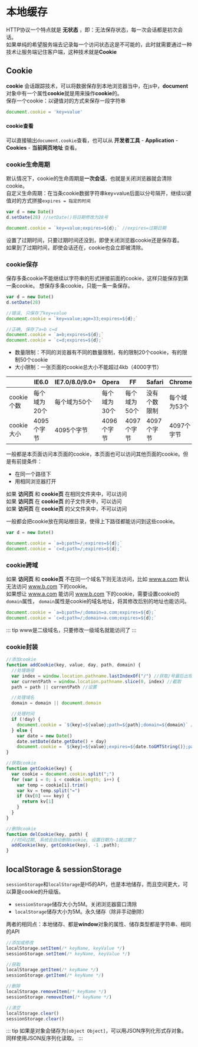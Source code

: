 # 本地缓存
HTTP协议一个特点就是 **无状态** ，即：无法保存状态，每一次会话都是初次会话。\
如果单纯的希望服务端去记录每一个访问状态这是不可能的，此时就需要通过一种技术让服务端记住客户端，这种技术就是**Cookie**

## Cookie
**cookie** 会话跟踪技术，可以将数据保存到本地浏览器当中，在js中，**document**对象中有一个属性**cookie**就是用来操作**cookie**的。\
保存一个cookie：以键值对的方式来保存一段字符串
```js
document.cookie = 'key=value'
```

#### cookie查看
可以直接输出`document.cookie`查看，也可以从 **开发者工具** - **Application** - **Cookies** - **当前网页地址** 查看。

### cookie生命周期
默认情况下，cookie的生命周期是**一次会话**，也就是关闭浏览器就会清除cookie。\
自定义生命周期：在当条cookie数据字符串key=value后面以分号隔开，继续以键值对的方式拼接`expires = 指定的时间`
```js
var d = new Date()
d.setDate(28) //setDate()将日期修改为28号 

document.cookie = `key=value;expires=${d};` //expires=过期日期 
```
设置了过期时间，只要过期时间还没到，即使关闭浏览器cookie还是保存着。\
如果到了过期时间，即使会话还在，cookie也会立即被清除。

### cookie保存
保存多条cookie不能继续以字符串的形式拼接前面的cookie，这样只能保存到第一条cookie。
想保存多条cookie，只能一条一条保存。
```js
var d = new Date()
d.setDate(28)

//错误, 只保存了key=value 
document.cookie = `key=value;age=33;expires=${d};`

//正确, 保存了a=b c=d 
document.cookie = `a=b;expires=${d};`
document.cookie = `c=d;expires=${d};`
```
* 数量限制：不同的浏览器有不同的数量限制，有的限制20个cookie，有的限制50个cookie
* 大小限制：一张页面的cookie总大小不能超过4kb（4000字节）

|           | IE6.0      | IE7.0/8.0/9.0+ | Opera       | FF          | Safari      | Chrome      |
| --------- | -----------|----------------|-------------|-------------|-------------|-------------|
| cookie个数 | 每个域为20个 | 每个域为50个    | 每个域为30个  | 每个域为50个 | 没有个数限制   | 每个域为53个 |
| cookie大小 | 4095个字节  | 4095个字节      | 4096个字节   | 4097个字节  | 4097个字节    | 4097个字节   |

一般都是本页面访问本页面的cookie，本页面也可以访问其他页面的cookie。但是有前提条件：
 * 在同一个路径下
 * 用相同浏览器打开

如果 **访问页** 和 **cookie页** 在相同文件夹中，可以访问\
如果 **访问页** 在 **cookie页** 的子文件夹中，可以访问\
如果 **访问页** 在 **cookie页** 的父文件夹中，不可以访问

一般都会把cookie放在网站根目录，使得上下路径都能访问到这些cookie。
```js
var d = new Date()

document.cookie = `a=b;path=/;expires=${d};` 
document.cookie = `c=d;path=/;expires=${d};`
```

### cookie跨域
如果 **访问页** 和 **cookie页** 不在同一个域名下则无法访问，比如 <u>www.a.com</u> 默认无法访问 <u>www.b.com</u> 下的cookie。\
如果想让 <u>www.a.com</u> 能访问 <u>www.b.com</u> 下的cookie，需要设置cookie的`domain`属性，
`domain`属性是cookie的域名地址，将其修改后别的地址也能访问。
```js
document.cookie = `a=b;path=/;domain=a.com;expires=${d};`
document.cookie = `c=d;path=/;domain=a.com;expires=${d};`
```
::: tip
www是二级域名，只要修改一级域名就能访问了
:::

### cookie封装
```js
//添加cookie
function addCookie(key, value, day, path, domain) {
  //处理路径
  var index = window.location.pathname.lastIndexOf("/") //获取/号最后出现的位置
  var currentPath = window.location.pathname.slice(0, index) //截取
  path = path || currentPath //设置

  //处理域名
  domain = domain || document.domain

  //处理时间
  if (!day) {
    document.cookie = `${key}=${value};path=${path};domain=${domain}` //没有时间，系统会默认生成(一次会话)
  } else {
    var date = new Date()
    date.setDate(date.getDate() + day)
    document.cookie = `${key}=${value};expires=${date.toGMTString()};path=${path};domain=${domain}`    
}

//获取cookie
function getCookie(key) {
  var cookie = document.cookie.split(";")
  for (var i = 0; i < cookie.length; i++) {
    var temp = cookie[i].trim()
    var kv = temp.split("=")
    if (kv[0] === key) {
      return kv[1]
    }
  }
}

//删除cookie
function delCookie(key, path) {
  //时间过期, 系统会自动删除cookie, 设置日期为-1就过期了
  addCookie(key, getCookie(key), -1 ,path);
}
```

## localStorage & sessionStorage
`sessionStorage`和`localStorage`是H5的API，也是本地储存，而且空间更大，可以算是cookie的升级版。
* `sessionStorage`储存大小为5M。关闭浏览器窗口清除
* `localStorage`储存大小为5M。永久储存（除非手动删除）

两者的相同点：本地储存、都是**window**对象的属性、储存类型都是字符串、相同的API

```js
//添加或修改
localStorage.setItem(/* keyName, keyValue */)
sessionStorage.setItem(/* keyName, keyValue */)

//获取
localStorage.getItem(/* keyName */)
sessionStorage.getItem(/* keyName */)

//删除
localStorage.removeItem(/* keyName */) 
sessionStorage.removeItem(/* keyName */)

//清空
localStorage.clear()
sessionStorage.clear()
```
::: tip
如果是对象会储存为`[object Object]`，可以用JSON序列化形式存对象。同样使用JSON反序列化读取。
:::

<Vssue />